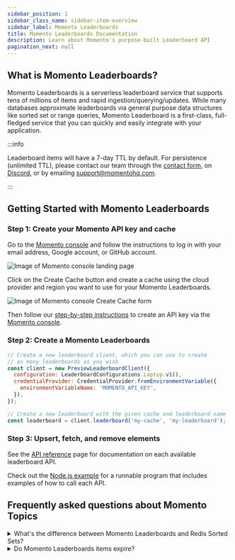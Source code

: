 ```yaml
---
sidebar_position: 1
sidebar_class_name: sidebar-item-overview
sidebar_label: Momento Leaderboards
title: Momento Leaderboards Documentation
description: Learn about Momento's purpose-built Leaderboard API
pagination_next: null
---
```


## What is Momento Leaderboards?

Momento Leaderboards is a serverless leaderboard service that supports tens of millions of items and rapid ingestion/querying/updates. While many databases approximate leaderboards via general purpose data structures like sorted set or range queries, Momento Leaderboard is a first-class, full-fledged service that you can quickly and easily integrate with your application. 

:::info

Leaderboard items will have a 7-day TTL by default. For persistence (unlimited TTL), please contact our team through the [contact form](https://www.gomomento.com/contact-us), on [Discord](https://discord.com/invite/3HkAKjUZGq), or by emailing support@momentohq.com. 

:::


## Getting Started with Momento Leaderboards

### Step 1: Create your Momento API key and cache

Go to the [Momento console](https://console.gomomento.com/tokens) and follow the instructions to log in with your email address, Google account, or GitHub account.

![Image of Momento console landing page](@site/static/img/getting-started/console.png)

Click on the Create Cache button and create a cache using the cloud provider and region you want to use for your Momento Leaderboards.

![Image of Momento console Create Cache form](@site/static/img/console-create-cache-form.png)

Then follow our [step-by-step instructions](https://docs.momentohq.com/cache/develop/authentication/api-keys) to create an API key via the [Momento console](https://console.gomomento.com). 

### Step 2: Create a Momento Leaderboards

```javascript
// Create a new leaderboard client, which you can use to create
// as many leaderboards as you wish
const client = new PreviewLeaderboardClient({
  configuration: LeaderboardConfigurations.Laptop.v1(),
  credentialProvider: CredentialProvider.fromEnvironmentVariable({
    environmentVariableName: 'MOMENTO_API_KEY',
  }),
});

// Create a new leaderboard with the given cache and leaderboard name
const leaderboard = client.leaderboard('my-cache', 'my-leaderboard');
```

### Step 3: Upsert, fetch, and remove elements

See the [API reference](./develop/api-reference/index.md) page for documentation on each available leaderboard API.

Check out the [Node.js example](https://github.com/momentohq/client-sdk-javascript/blob/main/examples/nodejs/cache/leaderboard.ts) for a runnable program that includes examples of how to call each API.

## Frequently asked questions about Momento Topics

<details>
  <summary>What's the difference between Momento Leaderboards and Redis Sorted Sets?</summary>
  Momento Leaderboards has a much more efficient memory footprint, allowing us to scale to tens of millions of records, and the APIs were built with gaming use cases specifically in mind.
</details>

<details>
  <summary>Do Momento Leaderboards items expire?</summary>
  Momento Leaderboards items have a 7-day TTL by default. If the default TTL for leaderboard items doesn’t work for you, reach out to support@momentohq.com to discuss removing limits.
</details>
